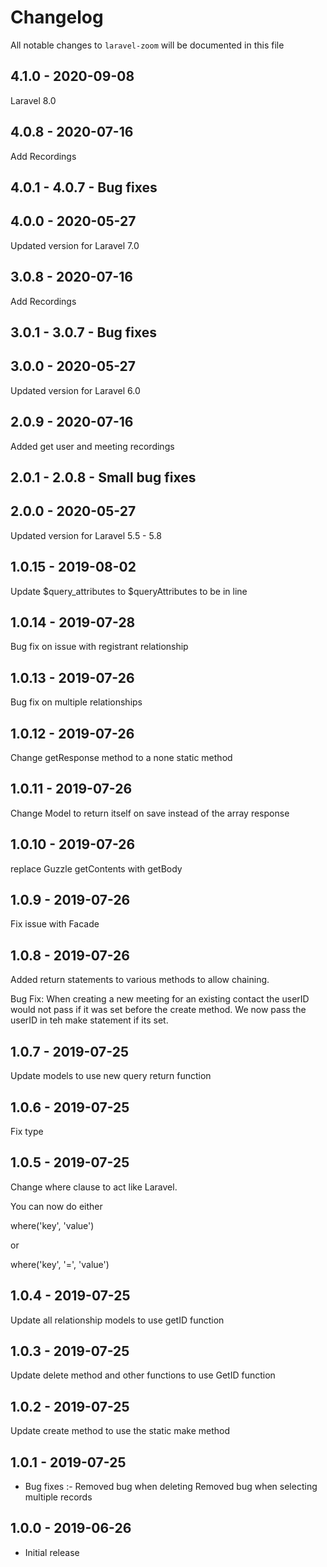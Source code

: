 # Changelog

All notable changes to `laravel-zoom` will be documented in this file

## 4.1.0 - 2020-09-08

Laravel 8.0

## 4.0.8 - 2020-07-16

Add Recordings

## 4.0.1 - 4.0.7 - Bug fixes

## 4.0.0 - 2020-05-27

Updated version for Laravel 7.0

## 3.0.8 - 2020-07-16

Add Recordings

## 3.0.1 - 3.0.7 - Bug fixes

## 3.0.0 - 2020-05-27

Updated version for Laravel 6.0

## 2.0.9 - 2020-07-16

Added get user and meeting recordings

## 2.0.1 - 2.0.8 - Small bug fixes

## 2.0.0 - 2020-05-27

Updated version for Laravel 5.5 - 5.8

## 1.0.15 - 2019-08-02

Update $query_attributes to $queryAttributes to be in line

## 1.0.14 - 2019-07-28

Bug fix on issue with registrant relationship

## 1.0.13 - 2019-07-26

Bug fix on multiple relationships

## 1.0.12 - 2019-07-26

Change getResponse method to a none static method

## 1.0.11 - 2019-07-26

Change Model to return itself on save instead of the array response

## 1.0.10 - 2019-07-26

replace Guzzle getContents with getBody

## 1.0.9 - 2019-07-26

Fix issue with Facade

## 1.0.8 - 2019-07-26

Added return statements to various methods to allow chaining.

Bug Fix:
	When creating a new meeting for an existing contact the userID would not pass if it was set before the create method.  We now pass the userID in teh make statement if its set.

## 1.0.7 - 2019-07-25

Update models to use new query return function

## 1.0.6 - 2019-07-25

Fix type

## 1.0.5 - 2019-07-25

Change where clause to act like Laravel.

You can now do either

where('key', 'value')

or

where('key', '=', 'value')

## 1.0.4 - 2019-07-25

Update all relationship models to use getID function

## 1.0.3 - 2019-07-25

Update delete method and other functions to use GetID function

## 1.0.2 - 2019-07-25

Update create method to use the static make method

## 1.0.1 - 2019-07-25

- Bug fixes :-
	Removed bug when deleting
	Removed bug when selecting multiple records

## 1.0.0 - 2019-06-26

- Initial release
